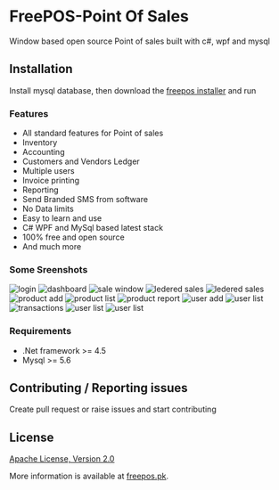 # FreePOS-Point Of Sales
Window based open source Point of sales built with c#, wpf and mysql 



## Installation

Install mysql database, then download the [freepos installer](https://github.com/ravicosoftltd/FreePOS/releases/latest/download/FreePOS.Setup.msi) and run

### Features

* All standard features for Point of sales
* Inventory
* Accounting
* Customers and Vendors Ledger
* Multiple users
* Invoice printing
* Reporting
* Send Branded SMS from software
* No Data limits
* Easy to learn and use
* C# WPF and MySql based latest stack
* 100% free and open source
* And much more

### Some Sreenshots

![login](screenshots/1-login.png)
![dashboard](screenshots/2-dashboard.png)
![sale window](screenshots/3-sale.png)
![ledered sales](screenshots/3-salelegered.png)
![ledered sales](screenshots/3-salelist.png)
![product add](screenshots/4-productadd.png)
![product list](screenshots/4-productlist.png)
![product report](screenshots/4-productreport.png)
![user add](screenshots/5-personadd.png)
![user list](screenshots/5-personlist.png)
![transactions](screenshots/6-transactions.png)
![user list](screenshots/7-setting.png)
![user list](screenshots/7-settingdatabase.png)

### Requirements
* .Net framework >= 4.5
* Mysql >= 5.6

## Contributing / Reporting issues

Create pull request or raise issues and start contributing

## License

[Apache License, Version 2.0](http://www.apache.org/licenses/LICENSE-2.0.html)

More information is available at [freepos.pk](https://freepos.pk).
